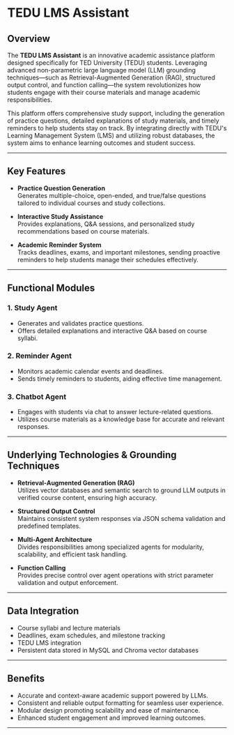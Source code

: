 # TEDU LMS Assistant

## Overview

The **TEDU LMS Assistant** is an innovative academic assistance platform designed specifically for TED University (TEDU) students. Leveraging advanced non-parametric large language model (LLM) grounding techniques—such as Retrieval-Augmented Generation (RAG), structured output control, and function calling—the system revolutionizes how students engage with their course materials and manage academic responsibilities.

This platform offers comprehensive study support, including the generation of practice questions, detailed explanations of study materials, and timely reminders to help students stay on track. By integrating directly with TEDU's Learning Management System (LMS) and utilizing robust databases, the system aims to enhance learning outcomes and student success.

---

## Key Features

- **Practice Question Generation**  
  Generates multiple-choice, open-ended, and true/false questions tailored to individual courses and study collections.

- **Interactive Study Assistance**  
  Provides explanations, Q&A sessions, and personalized study recommendations based on course materials.

- **Academic Reminder System**  
  Tracks deadlines, exams, and important milestones, sending proactive reminders to help students manage their schedules effectively.

---

## Functional Modules

### 1. Study Agent  
- Generates and validates practice questions.  
- Offers detailed explanations and interactive Q&A based on course syllabi.

### 2. Reminder Agent  
- Monitors academic calendar events and deadlines.  
- Sends timely reminders to students, aiding effective time management.

### 3. Chatbot Agent  
- Engages with students via chat to answer lecture-related questions.  
- Utilizes course materials as a knowledge base for accurate and relevant responses.

---

## Underlying Technologies & Grounding Techniques

- **Retrieval-Augmented Generation (RAG)**  
  Utilizes vector databases and semantic search to ground LLM outputs in verified course content, ensuring high accuracy.

- **Structured Output Control**  
  Maintains consistent system responses via JSON schema validation and predefined templates.

- **Multi-Agent Architecture**  
  Divides responsibilities among specialized agents for modularity, scalability, and efficient task handling.

- **Function Calling**  
  Provides precise control over agent operations with strict parameter validation and output enforcement.

---

## Data Integration

- Course syllabi and lecture materials  
- Deadlines, exam schedules, and milestone tracking  
- TEDU LMS integration  
- Persistent data stored in MySQL and Chroma vector databases

---

## Benefits

- Accurate and context-aware academic support powered by LLMs.  
- Consistent and reliable output formatting for seamless user experience.  
- Modular design promoting scalability and ease of maintenance.  
- Enhanced student engagement and improved learning outcomes.

---

